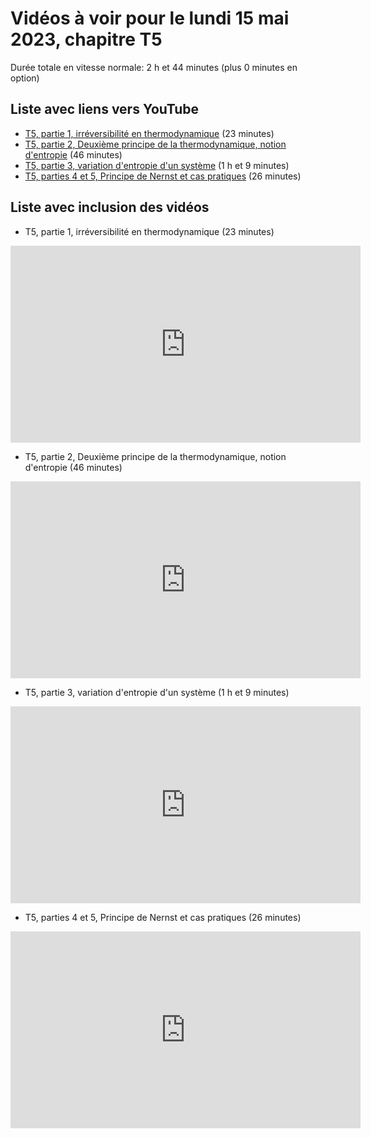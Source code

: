 
# Vidéos à voir pour le lundi 15 mai 2023, chapitre T5

Durée totale en vitesse normale: 2 h et 44 minutes (plus 0 minutes en option)

## Liste avec liens vers YouTube

*  [T5, partie 1, irréversibilité en thermodynamique](https://youtu.be/QqTzU3xEfVM) (23 minutes)
*  [T5, partie 2, Deuxième principe de la thermodynamique, notion d'entropie](https://youtu.be/arcL-gOY01E) (46 minutes)
*  [T5, partie 3, variation d'entropie d'un système](https://youtu.be/fPI8megGcmg) (1 h et 9 minutes)
*  [T5, parties 4 et 5, Principe de Nernst et cas pratiques](https://youtu.be/YUmmIs9nUNo) (26 minutes)

## Liste avec inclusion des vidéos

*  T5, partie 1, irréversibilité en thermodynamique (23 minutes)

 <div style="text-align:center">
<iframe width="560" height="315" src="https://www.youtube.com/embed/QqTzU3xEfVM" title="YouTube video player" frameborder="0" allow="accelerometer; autoplay; clipboard-write; encrypted-media; gyroscope; picture-in-picture" allowfullscreen></iframe>
</div>
 

*  T5, partie 2, Deuxième principe de la thermodynamique, notion d'entropie (46 minutes)

 <div style="text-align:center">
<iframe width="560" height="315" src="https://www.youtube.com/embed/arcL-gOY01E" title="YouTube video player" frameborder="0" allow="accelerometer; autoplay; clipboard-write; encrypted-media; gyroscope; picture-in-picture" allowfullscreen></iframe>
</div>
 

*  T5, partie 3, variation d'entropie d'un système (1 h et 9 minutes)

 <div style="text-align:center">
<iframe width="560" height="315" src="https://www.youtube.com/embed/fPI8megGcmg" title="YouTube video player" frameborder="0" allow="accelerometer; autoplay; clipboard-write; encrypted-media; gyroscope; picture-in-picture" allowfullscreen></iframe>
</div>
 

*  T5, parties 4 et 5, Principe de Nernst et cas pratiques (26 minutes)

 <div style="text-align:center">
<iframe width="560" height="315" src="https://www.youtube.com/embed/YUmmIs9nUNo" title="YouTube video player" frameborder="0" allow="accelerometer; autoplay; clipboard-write; encrypted-media; gyroscope; picture-in-picture" allowfullscreen></iframe>
</div>
 

